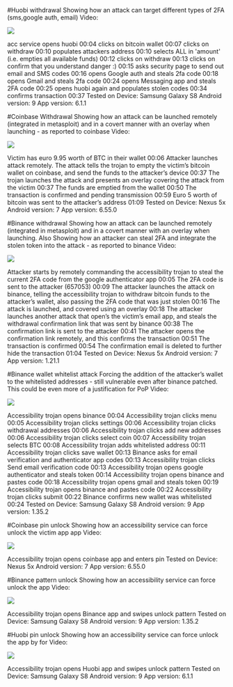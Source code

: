 #Huobi withdrawal 
Showing how an attack can target different types of 2FA (sms,google auth, email) 
Video: 

[![](http://img.youtube.com/vi/7rKeRlfDrkw/0.jpg)](http://www.youtube.com/watch?v=7rKeRlfDrkw "Huobi Withdraw")

acc service opens huobi 00:04
clicks on bitcoin wallet  00:07
clicks on withdraw 00:10
populates attackers address 00:10
selects ALL in 'amount' (i.e. empties all available funds) 00:12
clicks on withdraw 00:13
clicks on confirm that you understand danger :) 00:15
asks security page to send out email and SMS codes 00:16
opens Google auth and steals 2fa code 00:18
opens Gmail and steals 2fa code 00:24
opens Messaging app and steals 2FA code 00:25
opens huobi again and populates stolen codes 00:34
confirms transaction 00:37
Tested on 
Device: Samsung Galaxy S8
Android version: 9
App version: 6.1.1

#Coinbase Withdrawal 
Showing how an attack can be launched remotely (integrated in metasploit) and in a covert manner with an overlay when launching - as reported to coinbase
Video: 

[![](http://img.youtube.com/vi/MLHUin479kI/0.jpg)](http://www.youtube.com/watch?v=MLHUin479kI "Coinbase Withdraw")

Victim has euro 9.95 worth of BTC in their wallet 00:06
Attacker launches attack remotely. The attack tells the trojan to empty the victim’s bitcoin wallet on coinbase, and send the funds to the attacker’s device 00:37
The trojan launches the attack and presents an overlay covering the attack from the victim 00:37
The funds are emptied from the wallet 00:50
The transaction is confirmed and pending transmission 00:59
Euro 5 worth of bitcoin was sent to the attacker’s address 01:09
Tested on 
Device: Nexus 5x
Android version: 7
App version: 6.55.0

#Binance withdrawal 
Showing how an attack can be launched remotely (integrated in metasploit) and in a covert manner with an overlay when launching. Also Showing how an attacker can steal 2FA and integrate the stolen token into the attack - as reported to binance
Video: 

[![](http://img.youtube.com/vi/NE4rX27nQ8A/0.jpg)](http://www.youtube.com/watch?v=NE4rX27nQ8A "Binance Withdraw")

Attacker starts by remotely commanding the accessibility trojan to steal the current 2FA code from the google authenticator app 00:05
The 2FA code is sent to the attacker (657053) 00:09
The attacker launches the attack on binance, telling the accessibility trojan to withdraw bitcoin funds to the attacker’s wallet, also passing the 2FA code that was just stolen 00:16
The attack is launched, and covered using an overlay 00:18
The attacker launches another attack that open’s the victim’s email app, and steals the withdrawal confirmation link that was sent by binance 00:38
The confirmation link is sent to the attacker 00:41
The attacker opens the confirmation link remotely, and this confirms the transaction 00:51
The transaction is confirmed 00:54
The confirmation email is deleted to further hide the transaction 01:04
Tested on 
Device: Nexus 5x
Android version: 7
App version: 1.21.1

#Binance wallet whitelist attack 
Forcing the addition of the attacker’s wallet to the whitelisted addresses - still vulnerable even after binance patched. This could be even more of a justification for PoP
Video:

[![](http://img.youtube.com/vi/W_RUHK31UCw/0.jpg)](http://www.youtube.com/watch?v=W_RUHK31UCw "Binance Whitelist")

Accessibility trojan opens binance 00:04
Accessibility trojan clicks menu 00:05
Accessibility trojan clicks settings 00:06
Accessibility trojan clicks withdrawal addresses 00:06
Accessibility trojan clicks add new addresses 00:06
Accessibility trojan clicks select coin 00:07
Accessibility trojan selects BTC 00:08
Accessibility trojan adds whitelisted address 00:11
Accessibility trojan clicks save wallet 00:13
Binance asks for email verification and authenticator app codes 00:13
Accessibility trojan clicks Send email verification code 00:13
Accessibility trojan opens google authenticator and steals token 00:14
Accessibility trojan opens binance and pastes code 00:18
Accessibility trojan opens gmail and steals token 00:19
Accessibility trojan opens binance and pastes code 00:22
Accessibility trojan clicks submit 00:22
Binance confirms new wallet was whitelisted 00:24
Tested on 
Device: Samsung Galaxy S8
Android version: 9
App version: 1.35.2

#Coinbase pin unlock 
Showing how an accessibility service can force unlock the victim app app
Video: 

[![](http://img.youtube.com/vi/vmZNzONYhlU/0.jpg)](http://www.youtube.com/watch?v=vmZNzONYhlU "Coinbase Unlock")

Accessibility trojan opens coinbase app and enters pin 
Tested on 
Device: Nexus 5x
Android version: 7
App version: 6.55.0

#Binance pattern unlock 
Showing how an accessibility service can force unlock the app
Video: 

[![](http://img.youtube.com/vi/5XTwU_9tqHw/0.jpg)](http://www.youtube.com/watch?v=5XTwU_9tqHw "Binance Unlock")

Accessibility trojan opens Binance app and swipes unlock pattern
Tested on 
Device: Samsung Galaxy S8
Android version: 9
App version: 1.35.2

#Huobi pin unlock 
Showing how an accessibility service can force unlock the app by for
Video:

[![](http://img.youtube.com/vi/8Yz0Ugb6oUw/0.jpg)](http://www.youtube.com/watch?v=8Yz0Ugb6oUw "Huobi unlock")

Accessibility trojan opens Huobi app and swipes unlock pattern
Tested on 
Device: Samsung Galaxy S8
Android version: 9
App version: 6.1.1
